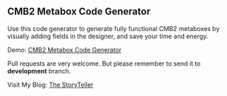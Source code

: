 ## CMB2 Metabox Code Generator

Use this code generator to generate fully functional CMB2 metaboxes by visually adding fields in the designer, and save your time and energy. 

Demo: [CMB2 Metabox Code Generator](http://hasinhayder.github.io/cmb2-metabox-generator/)


Pull requests are very welcome. But please remember to send it to **development** branch. 

Visit My Blog: [The StoryTeller](http://hasin.me)
